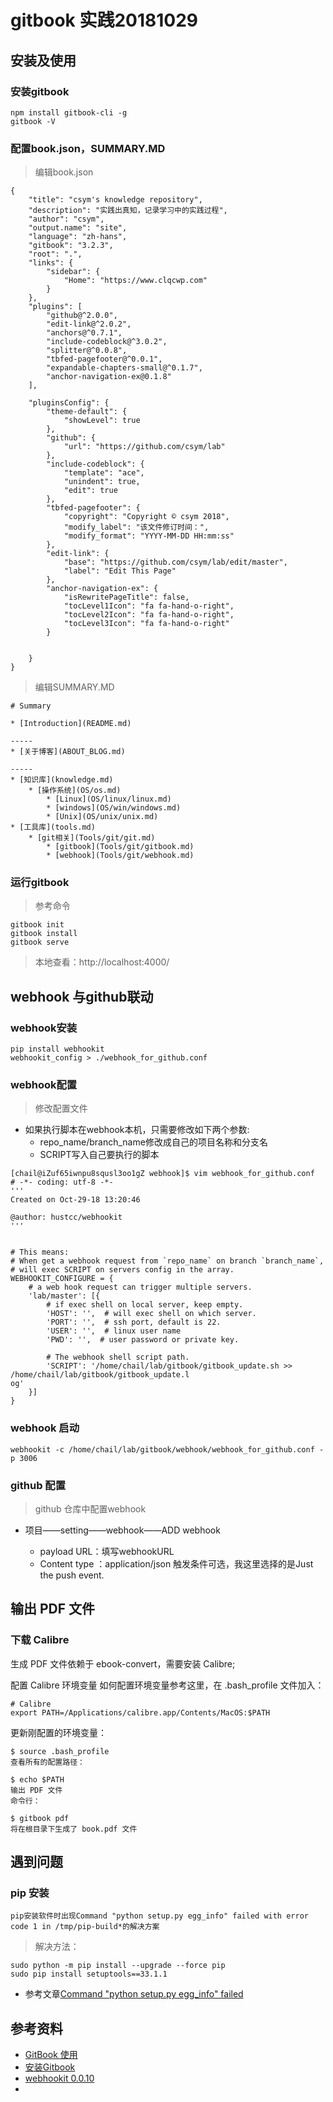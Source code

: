 # gitbook 实践20181029

## 安装及使用

### 安装gitbook
```
npm install gitbook-cli -g
gitbook -V
```
### 配置book.json，SUMMARY.MD
> 编辑book.json

```
{
    "title": "csym's knowledge repository",
    "description": "实践出真知，记录学习中的实践过程",
    "author": "csym",
    "output.name": "site",
    "language": "zh-hans",
    "gitbook": "3.2.3",
    "root": ".",
    "links": {
        "sidebar": {
            "Home": "https://www.clqcwp.com"
        }
    },
    "plugins": [
        "github@^2.0.0",
        "edit-link@^2.0.2",
        "anchors@^0.7.1",
        "include-codeblock@^3.0.2",
        "splitter@^0.0.8",
        "tbfed-pagefooter@^0.0.1",
        "expandable-chapters-small@^0.1.7",
        "anchor-navigation-ex@0.1.8"
    ],

    "pluginsConfig": {
        "theme-default": {
            "showLevel": true
        },
        "github": {
            "url": "https://github.com/csym/lab"
        },
        "include-codeblock": {
            "template": "ace",
            "unindent": true,
            "edit": true
        },
        "tbfed-pagefooter": {
            "copyright": "Copyright © csym 2018",
            "modify_label": "该文件修订时间：",
            "modify_format": "YYYY-MM-DD HH:mm:ss"
        },
        "edit-link": {
            "base": "https://github.com/csym/lab/edit/master",
            "label": "Edit This Page"
        },
        "anchor-navigation-ex": {
            "isRewritePageTitle": false,
            "tocLevel1Icon": "fa fa-hand-o-right",
            "tocLevel2Icon": "fa fa-hand-o-right",
            "tocLevel3Icon": "fa fa-hand-o-right"
        }


    }
}
```
> 编辑SUMMARY.MD

```
# Summary

* [Introduction](README.md)

-----
* [关于博客](ABOUT_BLOG.md)

-----
* [知识库](knowledge.md)
    * [操作系统](OS/os.md)
        * [Linux](OS/linux/linux.md)
        * [windows](OS/win/windows.md)
        * [Unix](OS/unix/unix.md)
* [工具库](tools.md)
    * [git相关](Tools/git/git.md)
        * [gitbook](Tools/git/gitbook.md)
        * [webhook](Tools/git/webhook.md)

```

### 运行gitbook

> 参考命令
```
gitbook init
gitbook install
gitbook serve
```
> 本地查看：http://localhost:4000/

## webhook 与github联动
### webhook安装
```
pip install webhookit
webhookit_config > ./webhook_for_github.conf
```
### webhook配置

> 修改配置文件

- 如果执行脚本在webhook本机，只需要修改如下两个参数:
    - repo_name/branch_name修改成自己的项目名称和分支名
    - SCRIPT写入自己要执行的脚本

```
[chail@iZuf65iwnpu8squsl3oo1gZ webhook]$ vim webhook_for_github.conf                                    
# -*- coding: utf-8 -*-
'''
Created on Oct-29-18 13:20:46

@author: hustcc/webhookit
'''


# This means:
# When get a webhook request from `repo_name` on branch `branch_name`,
# will exec SCRIPT on servers config in the array.
WEBHOOKIT_CONFIGURE = {
    # a web hook request can trigger multiple servers.
    'lab/master': [{
        # if exec shell on local server, keep empty.
        'HOST': '',  # will exec shell on which server.
        'PORT': '',  # ssh port, default is 22.
        'USER': '',  # linux user name
        'PWD': '',  # user password or private key.

        # The webhook shell script path.
        'SCRIPT': '/home/chail/lab/gitbook/gitbook_update.sh >> /home/chail/lab/gitbook/gitbook_update.l
og'
    }]
}
```

### webhook 启动
```
webhookit -c /home/chail/lab/gitbook/webhook/webhook_for_github.conf -p 3006
```

### github 配置
> github 仓库中配置webhook

- 项目——setting——webhook——ADD webhook

    - payload URL：填写webhookURL
    - Content type ：application/json
触发条件可选，我这里选择的是Just the push event.

## 输出 PDF 文件
### 下载 Calibre
生成 PDF 文件依赖于 ebook-convert，需要安装 Calibre;

配置 Calibre 环境变量
如何配置环境变量参考这里，在 .bash_profile 文件加入：
```
# Calibre
export PATH=/Applications/calibre.app/Contents/MacOS:$PATH
```

更新刚配置的环境变量：
```
$ source .bash_profile
查看所有的配置路径：

$ echo $PATH
输出 PDF 文件
命令行：

$ gitbook pdf
将在根目录下生成了 book.pdf 文件
```

## 遇到问题

### pip 安装 

```
pip安装软件时出现Command "python setup.py egg_info" failed with error code 1 in /tmp/pip-build*的解决方案

```
> 解决方法：
```
sudo python -m pip install --upgrade --force pip 
sudo pip install setuptools==33.1.1
```
- 参考文章[Command "python setup.py egg_info" failed](https://blog.csdn.net/u011092188/article/details/64123561/)

## 参考资料
- [GitBook 使用](https://www.jianshu.com/p/09a1cac0a0d0) 
- [安装Gitbook](https://huangwj.app/ABOUT_BLOG.html)
- [webhookit 0.0.10](https://pypi.org/project/webhookit/)
- []()
